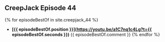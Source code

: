## CreepJack Episode 44

{% for episodeBestOf in site.creepjack_44 %}
* **[{{ episodeBestOf.position }}](https://youtu.be/a1C7nq1c4Lg?t={{ episodeBestOf.seconds }})** {{ episodeBestOf.comment }}
{% endfor %}
